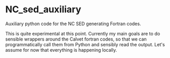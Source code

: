 # NC_sed_auxiliary
Auxiliary python code for the NC SED generating Fortran codes.

This is quite experimental at this point. Currently my main goals are to do sensible wrappers around the Calvet fortran codes, so that we can programmatically call them from Python and sensibly read the output. Let's assume for now that everything is happening locally.
